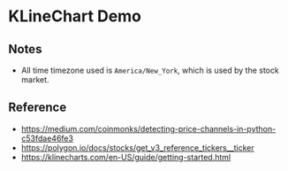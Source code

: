 # KLineChart Demo

## Notes

- All time timezone used is `America/New_York`, which is used by the stock market.

## Reference

- https://medium.com/coinmonks/detecting-price-channels-in-python-c53fdae46fe3
- https://polygon.io/docs/stocks/get_v3_reference_tickers__ticker
- https://klinecharts.com/en-US/guide/getting-started.html

